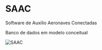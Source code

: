 # SAAC
Software de Auxilio Aeronaves Conectadas 

Banco de dados em modelo conceitual

![SAAC](https://user-images.githubusercontent.com/47872307/59294872-d4665e00-8c58-11e9-8e53-4dc555e3a4ba.png)
